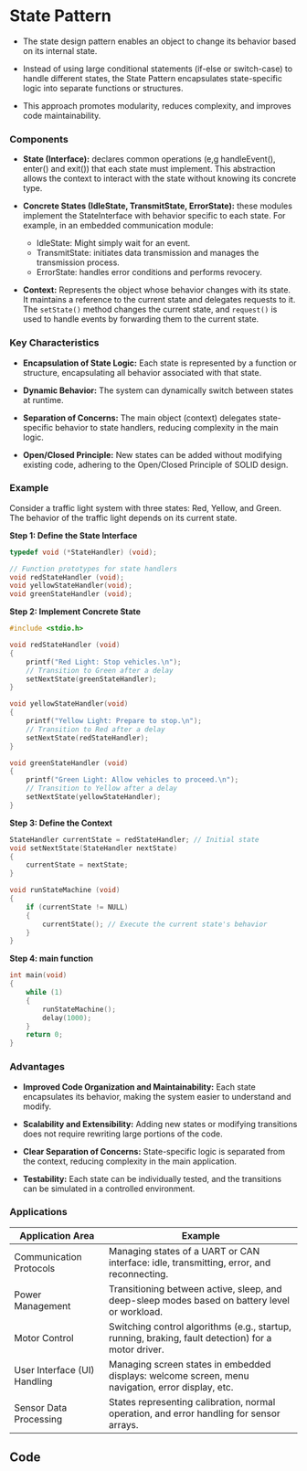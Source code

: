 # State Pattern

- The state design pattern enables an object to change its
behavior based on its internal state.

- Instead of using large conditional statements (if-else or
switch-case) to handle different states, the State Pattern
encapsulates state-specific logic into separate functions
or structures.

- This approach promotes modularity, reduces complexity,
and improves code maintainability.

### Components

- **State (Interface):** declares common operations (e,g
handleEvent(), enter() and exit()) that each state must implement.
This abstraction allows the context to interact with the state
without knowing its concrete type.

- **Concrete States (IdleState, TransmitState, ErrorState):** these
modules implement the StateInterface with behavior specific to each
state. For example, in an embedded communication module:
    - IdleState: Might simply wait for an event.
    - TransmitState: initiates data transmission and manages the
    transmission process.
    - ErrorState: handles error conditions and performs revocery.

- **Context:** Represents the object whose behavior changes with its
state. It maintains a reference to the current state and delegates
requests to it. The `setState()` method changes the current state, and
`request()` is used to handle events by forwarding them to the current
state.

### Key Characteristics

- **Encapsulation of State Logic:** Each state is represented by a function
or structure, encapsulating all behavior associated with that state.

- **Dynamic Behavior:** The system can dynamically switch between states
at runtime.

- **Separation of Concerns:** The main object (context) delegates
state-specific behavior to state handlers, reducing complexity in the main logic.

- **Open/Closed Principle:** New states can be added without modifying existing
code, adhering to the Open/Closed Principle of SOLID design.

### Example

Consider a traffic light system with three states: Red, Yellow, and Green. 
The behavior of the traffic light depends on its current state.

**Step 1: Define the State Interface**

```C
typedef void (*StateHandler) (void);

// Function prototypes for state handlers
void redStateHandler (void);
void yellowStateHandler(void);
void greenStateHandler (void);
```

**Step 2: Implement Concrete State**

```C
#include <stdio.h>

void redStateHandler (void)
{
    printf("Red Light: Stop vehicles.\n");
    // Transition to Green after a delay
    setNextState(greenStateHandler);
}

void yellowStateHandler(void)
{
    printf("Yellow Light: Prepare to stop.\n");
    // Transition to Red after a delay
    setNextState(redStateHandler);
}

void greenStateHandler (void)
{
    printf("Green Light: Allow vehicles to proceed.\n");
    // Transition to Yellow after a delay
    setNextState(yellowStateHandler);
}
```

**Step 3: Define the Context**

```C
StateHandler currentState = redStateHandler; // Initial state
void setNextState(StateHandler nextState)
{
    currentState = nextState;
}

void runStateMachine (void)
{
    if (currentState != NULL) 
    {
        currentState(); // Execute the current state's behavior
    }
}
```

**Step 4: main function**

```C
int main(void)
{
    while (1)
    {
        runStateMachine();
        delay(1000);
    }
    return 0;
}
```

### Advantages

- **Improved Code Organization and Maintainability:** Each state
encapsulates its behavior, making the system easier to understand and modify.

- **Scalability and Extensibility:** Adding new states or modifying transitions
does not require rewriting large portions of the code.

- **Clear Separation of Concerns:** State-specific logic is separated from
the context, reducing complexity in the main application.

- **Testability:** Each state can be individually tested, and the transitions
can be simulated in a controlled environment.

### Applications

| Application Area | Example |
| --- | --- |
| Communication Protocols |  Managing states of a UART or CAN interface: idle, transmitting, error, and reconnecting. |
| Power Management | Transitioning between active, sleep, and deep-sleep modes based on battery level or workload. |
| Motor Control | Switching control algorithms (e.g., startup, running, braking, fault detection) for a motor driver. |
| User Interface (UI) Handling |  Managing screen states in embedded displays: welcome screen, menu navigation, error display, etc. |
| Sensor Data Processing |  States representing calibration, normal operation, and error handling for sensor arrays. |

## Code